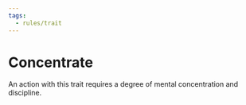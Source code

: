```yaml
---
tags:
  - rules/trait
---
```

# Concentrate

An action with this trait requires a degree of mental concentration and discipline.
